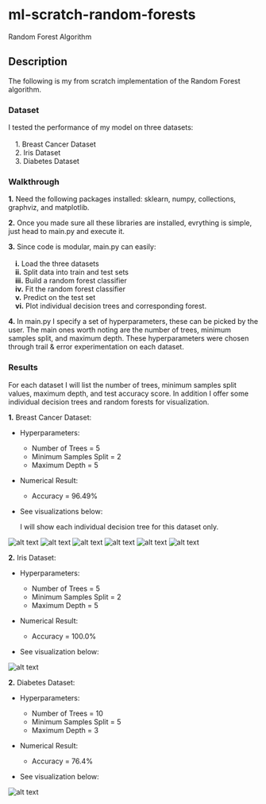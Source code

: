 # ml-scratch-random-forests
Random Forest Algorithm 

## **Description**
The following is my from scratch implementation of the Random Forest algorithm.

### **Dataset**

I tested the performance of my model on three datasets: \
\
    &emsp;1. Breast Cancer Dataset \
    &emsp;2. Iris Dataset \
    &emsp;3. Diabetes Dataset

### **Walkthrough**

**1.** Need the following packages installed: sklearn, numpy, collections, graphviz, and matplotlib.

**2.** Once you made sure all these libraries are installed, evrything is simple, just head to main.py and execute it.

**3.** Since code is modular, main.py can easily: \
\
    &emsp;**i.** Load the three datasets \
    &emsp;**ii.** Split data into train and test sets \
    &emsp;**iii.** Build a random forest classifier \
    &emsp;**iv.** Fit the random forest classifier \
    &emsp;**v.** Predict on the test set \
    &emsp;**vi.** Plot individual decision trees and corresponding forest.

**4.** In main.py I specify a set of hyperparameters, these can be picked by the user. The main ones worth noting are the number of trees, minimum samples split, and maximum depth. These hyperparameters were chosen through trail & error experimentation on each dataset.

### **Results**

For each dataset I will list the number of trees, minimum samples split values, maximum depth, and test accuracy score.
In addition I offer some individual decision trees and random forests for visualization.

**1.** Breast Cancer Dataset:

- Hyperparameters:
     - Number of Trees = 5
     - Minimum Samples Split = 2
     - Maximum Depth = 5
 
- Numerical Result:
     - Accuracy = 96.49%

- See visualizations below:

    I will show each individual decision tree for this dataset only.


![alt text](https://github.com/ZainUFarhat/ml-scratch-random-forests/blob/main/plots/bc/decision_trees/bc_tree0.png?raw=true)
![alt text](https://github.com/ZainUFarhat/ml-scratch-random-forests/blob/main/plots/bc/decision_trees/bc_tree1.png?raw=true)
![alt text](https://github.com/ZainUFarhat/ml-scratch-random-forests/blob/main/plots/bc/decision_trees/bc_tree2.png?raw=true)
![alt text](https://github.com/ZainUFarhat/ml-scratch-random-forests/blob/main/plots/bc/decision_trees/bc_tree3.png?raw=true)
![alt text](https://github.com/ZainUFarhat/ml-scratch-random-forests/blob/main/plots/bc/decision_trees/bc_tree4.png?raw=true)
![alt text](https://github.com/ZainUFarhat/ml-scratch-random-forests/blob/main/plots/bc/bc_forest.png?raw=true)

**2.** Iris Dataset:

- Hyperparameters:
     - Number of Trees = 5
     - Minimum Samples Split = 2
     - Maximum Depth = 5
 
- Numerical Result:
     - Accuracy = 100.0%

- See visualization below:

![alt text](https://github.com/ZainUFarhat/ml-scratch-random-forests/blob/main/plots/iris/iris_forest.png?raw=true)

**2.** Diabetes Dataset:

- Hyperparameters:
     - Number of Trees = 10
     - Minimum Samples Split = 5
     - Maximum Depth = 3
 
- Numerical Result:
     - Accuracy = 76.4%

- See visualization below:

![alt text](https://github.com/ZainUFarhat/ml-scratch-random-forests/blob/main/plots/db/db_forest.png?raw=true)